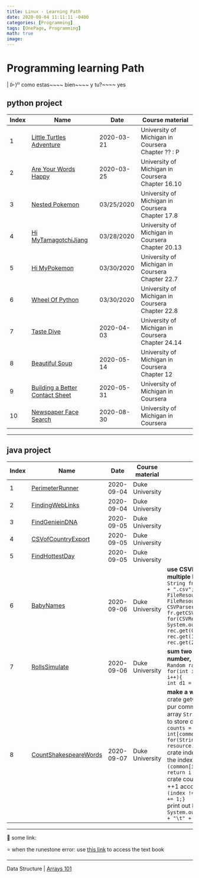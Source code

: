 ```yaml
---
title: Linux - Learning Path
date: 2020-09-04 11:11:11 -0400
categories: [Programming]
tags: [OnePage, Programming]
math: true
image: 
---
```



# Programming learning Path


| ᐕ)⁾⁾ como estas~~~~ bien~~~~ y tu?~~~~ yes


## python project

Index | Name | Date | Course material
---|---|---|---
1 | [Little Turtles Adventure](./pycode/2020-03-21-LittleTurtlesAdventure.md) | 2020-03-21 | University of Michigan in Coursera Chapter ?? : P
2 | [Are Your Words Happy](./pycode/2020-03-25-AreYourWordsHappy.md) | 2020-03-25 | University of Michigan in Coursera Chapter 16.10
3 | [Nested Pokemon](./pycode/2020-03-25-NestedPokemon.md) | 03/25/2020 | University of Michigan in Coursera Chapter 17.8
4 | [Hi MyTamagotchiJiang](./pycode/2020-03-28-HiMyTamagotchiJiang.md) | 03/28/2020 | University of Michigan in Coursera Chapter 20.13
5 | [Hi MyPokemon](./pycode/2020-03-20-HiMyPokemon.md) | 03/30/2020 | University of Michigan in Coursera Chapter 22.7
6 | [Wheel Of Python](./pycode/2020-03-20-WheelOfPython.md) | 03/30/2020 | University of Michigan in Coursera Chapter 22.8
7 | [Taste Dive](./pycode/2020-04-03-TasteDive.md) | 2020-04-03 | University of Michigan in Coursera Chapter 24.14
8 | [Beautiful Soup](./pycode/2020-05-14-BeautifulSoup.md) | 2020-05-14 | University of Michigan in Coursera Chapter 12
9 | [Building a Better Contact Sheet](./pycode/2020-05-31-Building-a-Better-Contact-Sheet.md) | 2020-05-31 | University of Michigan in Coursera 
10| [Newspaper Face Search](./pycode/2020-08-30-NewspaperFaceSearch.py) | 2020-08-30 | University of Michigan in Coursera

---

## java project

Index | Name | Date | Course material | Note
---|---|---|---|---
1 | [PerimeterRunner](./javademo/2020-09-04-PerimeterRunner/PerimeterRunner.java) | 2020-09-04 | Duke University
2 | [FindingWebLinks](./javademo/2020-09-04-FindingWebLinks/FindingWebLinks.java) | 2020-09-04 | Duke University
3 | [FindGenieinDNA](./javademo/2020-09-05-FindGenieinDNA/FindGenieinDNA.java) | 2020-09-05 | Duke University
4 | [CSVofCountryExport](./javademo/2020-09-05-CSVofCountryExport/CSVofCountryExport.java) | 2020-09-05 | Duke University
5 | [FindHottestDay](./javademo/2020-09-05-FindHottestDay/FindHottestDay.java) | 2020-09-05 | Duke University
6 | [BabyNames](./javademo/2020-09-06-BabyNames/BabyNames.java) | 2020-09-06 | Duke University | **use CSVParser to process multiple line** <br>`String fname = "yob" + year + ".csv";` <br> `FileResource fr = new FileResource(fname); ` <br> `CSVParser parser = fr.getCSVParser(false);` <br> `for(CSVRecord rec : parser){` <br> `System.out.println("Name " + rec.get(0) + " Gender "+ rec.get(1) + " Num Born" + rec.get(2));}`
7 | [RollsSimulate](./javademo/2020-09-06-RollsSimulate/RollsSimulate.java) | 2020-09-06 | Duke University | **sum two random roll number, make a record array** `Random rand = new Random();` <br> `for(int i = 0; i < rolls; i++){` <br> `int d1 = rand.nextInt(6) + 1`
8 | [CountShakespeareWords](./2020-09-07-CountShakespeareWords/CountShakespeareWords.java) | 2020-09-07| Duke University | **make a word record array** crate getCommon().method to pur common word list into a array `String[] common;` <br> to store counts create `int[] counts = new int[common.length];` <br> `for(String word : resource.words())` <br> crate indexOf().method to get the index of common word `if (common[i].equals(word)); return i` <br> crate countWords().method to ++1 according to the index, `if (index != -1) {counts[index] += 1;}` <br> print out line as index `System.out.println(common[k] + "\t" + counts[k]);`

---


:purple_heart: some link:

:star: when the runestone error: use [this link](https://runestone.academy/runestone/books/published/fopp/AdvancedAccumulation/toctree.html) to access the text book

---

Data Structure | [Arrays 101]()





